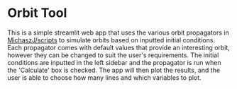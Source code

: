 # Orbit Tool
This is a simple streamlit web app that uses the various orbit propagators in [MichaszJ/scripts](https://github.com/MichaszJ/scripts) to simulate orbits based on inputted initial conditions. Each propagator comes with default values that provide an interesting orbit, however they can be changed to suit the user's requirements. The initial conditions are inputted in the left sidebar and the propagator is run when the 'Calculate' box is checked. The app will then plot the results, and the user is able to choose how many lines and which variables to plot. 